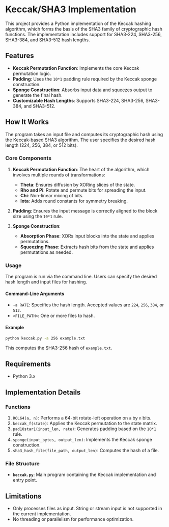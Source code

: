 # Keccak/SHA3 Implementation

This project provides a Python implementation of the Keccak hashing algorithm, which forms the basis of the SHA3 family of cryptographic hash functions. The implementation includes support for SHA3-224, SHA3-256, SHA3-384, and SHA3-512 hash lengths.

## Features

- **Keccak Permutation Function**: Implements the core Keccak permutation logic.
- **Padding**: Uses the `10*1` padding rule required by the Keccak sponge construction.
- **Sponge Construction**: Absorbs input data and squeezes output to generate the final hash.
- **Customizable Hash Lengths**: Supports SHA3-224, SHA3-256, SHA3-384, and SHA3-512.

## How It Works

The program takes an input file and computes its cryptographic hash using the Keccak-based SHA3 algorithm. The user specifies the desired hash length (224, 256, 384, or 512 bits).

### Core Components

1. **Keccak Permutation Function**: The heart of the algorithm, which involves multiple rounds of transformations:
   - **Theta**: Ensures diffusion by XORing slices of the state.
   - **Rho and Pi**: Rotate and permute bits for spreading the input.
   - **Chi**: Non-linear mixing of bits.
   - **Iota**: Adds round constants for symmetry breaking.

2. **Padding**: Ensures the input message is correctly aligned to the block size using the `10*1` rule.

3. **Sponge Construction**:
   - **Absorption Phase**: XORs input blocks into the state and applies permutations.
   - **Squeezing Phase**: Extracts hash bits from the state and applies permutations as needed.

### Usage

The program is run via the command line. Users can specify the desired hash length and input files for hashing.

#### Command-Line Arguments

- `-a RATE`: Specifies the hash length. Accepted values are `224`, `256`, `384`, or `512`.
- `<FILE_PATH>`: One or more files to hash.

#### Example

```bash
python keccak.py -a 256 example.txt
```

This computes the SHA3-256 hash of `example.txt`.

## Requirements

- Python 3.x

## Implementation Details

### Functions

1. `ROL64(a, n)`: Performs a 64-bit rotate-left operation on `a` by `n` bits.
2. `keccak_f(state)`: Applies the Keccak permutation to the state matrix.
3. `pad10star1(input_len, rate)`: Generates padding based on the `10*1` rule.
4. `sponge(input_bytes, output_len)`: Implements the Keccak sponge construction.
5. `sha3_hash_file(file_path, output_len)`: Computes the hash of a file.

### File Structure

- **`keccak.py`**: Main program containing the Keccak implementation and entry point.

## Limitations

- Only processes files as input. String or stream input is not supported in the current implementation.
- No threading or parallelism for performance optimization.
